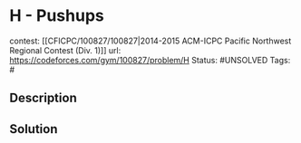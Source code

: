 # H - Pushups

contest: [[CFICPC/100827/100827|2014-2015 ACM-ICPC Pacific Northwest Regional Contest (Div. 1)]]
url: https://codeforces.com/gym/100827/problem/H
Status: #UNSOLVED
Tags: #

## Description

## Solution

